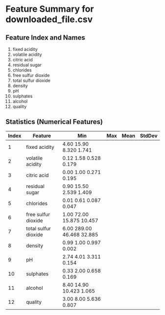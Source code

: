 # Feature Summary for downloaded_file.csv

## Feature Index and Names
1. fixed acidity
2. volatile acidity
3. citric acid
4. residual sugar
5. chlorides
6. free sulfur dioxide
7. total sulfur dioxide
8. density
9. pH
10. sulphates
11. alcohol
12. quality

## Statistics (Numerical Features)
| Index | Feature | Min | Max | Mean | StdDev |
|-------|---------|-----|-----|------|--------|
| 1 | fixed acidity | 4.60 15.90 8.320 1.741 |
| 2 | volatile acidity | 0.12 1.58 0.528 0.179 |
| 3 | citric acid | 0.00 1.00 0.271 0.195 |
| 4 | residual sugar | 0.90 15.50 2.539 1.409 |
| 5 | chlorides | 0.01 0.61 0.087 0.047 |
| 6 | free sulfur dioxide | 1.00 72.00 15.875 10.457 |
| 7 | total sulfur dioxide | 6.00 289.00 46.468 32.885 |
| 8 | density | 0.99 1.00 0.997 0.002 |
| 9 | pH | 2.74 4.01 3.311 0.154 |
| 10 | sulphates | 0.33 2.00 0.658 0.169 |
| 11 | alcohol | 8.40 14.90 10.423 1.065 |
| 12 | quality | 3.00 8.00 5.636 0.807 |
